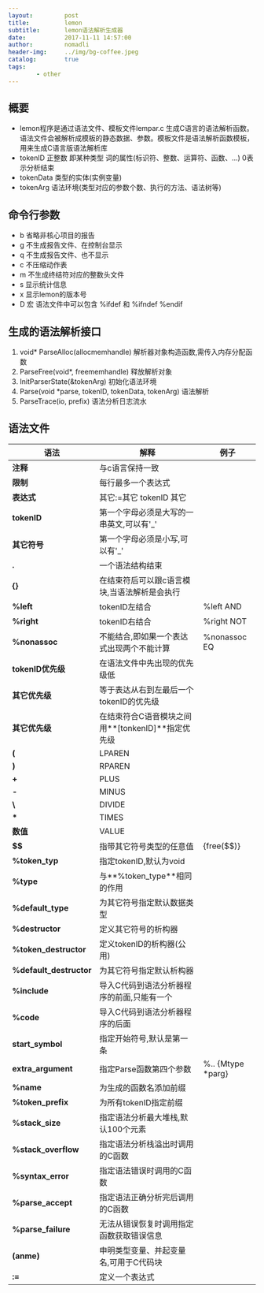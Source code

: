 ```yaml
---
layout:         post
title:          lemon
subtitle:       lemon语法解析生成器
date:           2017-11-11 14:57:00
author:         nomadli
header-img:     ../img/bg-coffee.jpeg
catalog:        true
tags:
        - other
---
```


## 概要
- lemon程序是通过语法文件、模板文件lempar.c 生成C语言的语法解析函数。语法文件会被解析成模板的静态数据、参数。模板文件是语法解析函数模板，用来生成C语言版语法解析库
- tokenID 正整数 即某种类型 词的属性(标识符、整数、运算符、函数、...) 0表示分析结束
- tokenData 类型的实体(实例变量)
- tokenArg 语法环境(类型对应的参数个数、执行的方法、语法树等)

## 命令行参数
- b 省略非核心项目的报告
- g 不生成报告文件、在控制台显示
- q 不生成报告文件、也不显示
- c 不压缩动作表
- m 不生成终结符对应的整数头文件
- s 显示统计信息
- x 显示lemon的版本号
- D 宏 语法文件中可以包含 %ifdef 和 %ifndef %endif

## 生成的语法解析接口
1.  void* ParseAlloc(allocmemhandle) 解析器对象构造函数,需传入内存分配函数
2.  ParseFree(void*, freememhandle) 释放解析对象
3.  InitParserState(&tokenArg) 初始化语法环境
4.  Parse(void *parse, tokenID, tokenData, tokenArg) 语法解析 
5.  ParseTrace(io, prefix) 语法分析日志流水

## 语法文件
| 语法           | 解释                                | 例子        |
| -------------|--------------------------------------|------------|
|**注释**       | 与c语言保持一致                        |            |
|**限制**       |每行最多一个表达式                       |            |
|**表达式**     |其它:=其它 tokenID 其它                 |            |
|**tokenID**   | 第一个字母必须是大写的一串英文,可以有'\_'  |            |
|**其它符号**   | 第一个字母必须是小写,可以有'\_'           |            |
|**.**         |一个语法结构结束                         |            |
|**{}**        |在结束符后可以跟c语言模块,当语法解析是会执行 |            |
|**%left**     |tokenID左结合                          |%left AND   |
|**%right**    |tokenID右结合                          |%right NOT  |
|**%nonassoc** |不能结合,即如果一个表达式出现两个不能计算    |%nonassoc EQ|
|**tokenID优先级**|在语法文件中先出现的优先级低             |            |
|**其它优先级**  |等于表达从右到左最后一个tokenID的优先级    |            |
|**其它优先级**  |在结束符合C语音模块之间用**[tonkenID]**指定优先级|      |
|**(**         |LPAREN                                |            |
|**)**         |RPAREN                                |            |
|**+**         |PLUS                                  |            |
|**-**         |MINUS                                 |            |
|**\\**        |DIVIDE                                |            |
|**\***        |TIMES                                 |            |
|**数值**       |VALUE                                 |            |
|**\$\$**      |指带其它符号类型的任意值                  |{free(\$\$)} |
|**%token_typ**|指定tokenID,默认为void                  |            |
|**%type**     |与**%token_type**相同的作用             |            |
|**%default_type**|为其它符号指定默认数据类型             |             |
|**%destructor**|定义其它符号的析构器                    |             |
|**%token_destructor**|定义tokenID的析构器(公用)        |             |
|**%default_destructor**|为其它符号指定默认析构器         |             |
|**%include**  |导入C代码到语法分析器程序的前面,只能有一个  |             |
|**%code**     |导入C代码到语法分析器程序的后面            |             |
|**start_symbol**|指定开始符号,默认是第一条              |              |
|**extra_argument**|指定Parse函数第四个参数         |%.. {Mtype \*parg}|
|**%name**     |为生成的函数名添加前缀                  |              |
|**%token_prefix**|为所有tokenID指定前缀               |              |
|**%stack_size**|指定语法分析最大堆栈,默认100个元素      |               |
|**%stack_overflow**|指定语法分析栈溢出时调用的C函数     |              |
|**%syntax_error**|指定语法错误时调用的C函数            |               |
|**%parse_accept**|指定语法正确分析完后调用的C函数       |               |
|**%parse_failure**|无法从错误恢复时调用指定函数获取错误信息|             |
|**(anme)**       |申明类型变量、并起变量名,可用于C代码块 |               |
|**:=**        |定义一个表达式                        |               |








